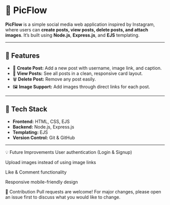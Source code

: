 # 📸 PicFlow

**PicFlow** is a simple social media web application inspired by Instagram, where users can **create posts, view posts, delete posts, and attach images**. It’s built using **Node.js**, **Express.js**, and **EJS** templating.

---

## 🌟 Features

- 📝 **Create Post:** Add a new post with username, image link, and caption.
- 👀 **View Posts:** See all posts in a clean, responsive card layout.
- 🗑️ **Delete Post:** Remove any post easily.
- 🖼️ **Image Support:** Add images through direct links for each post.

---

## 🚀 Tech Stack

- **Frontend:** HTML, CSS, EJS
- **Backend:** Node.js, Express.js
- **Templating:** EJS
- **Version Control:** Git & GitHub

---
💡 Future Improvements
User authentication (Login & Signup)

Upload images instead of using image links

Like & Comment functionality

Responsive mobile-friendly design

🙌 Contribution
Pull requests are welcome!
For major changes, please open an issue first to discuss what you would like to change.

